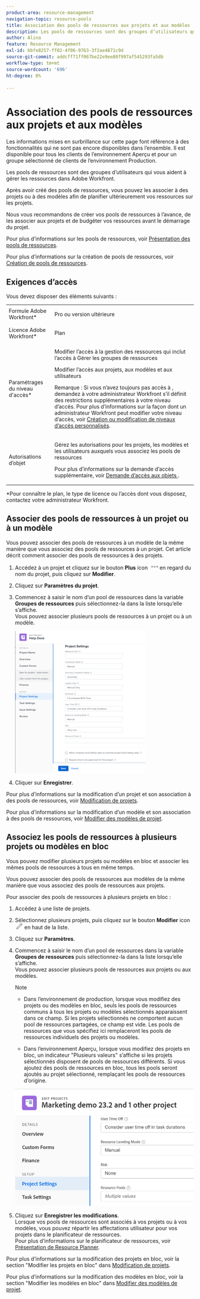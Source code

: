 ```yaml
---
product-area: resource-management
navigation-topic: resource-pools
title: Association des pools de ressources aux projets et aux modèles
description: Les pools de ressources sont des groupes d’utilisateurs qui vous aident à gérer les ressources dans Adobe Workfront.
author: Alina
feature: Resource Management
exl-id: bbfe8257-ff02-4f06-9763-3f2ae4871c9d
source-git-commit: addcff71ff067be22e9ee80f997af545293fa5db
workflow-type: tm+mt
source-wordcount: '696'
ht-degree: 0%

---
```


# Association des pools de ressources aux projets et aux modèles


<!-- drafted for bulk editing projects: keep this in yellow till this releases to ALL customers - May 1, 2023

Also - take out all the references to Preview and Prod at prod final
-->

<span class="preview">Les informations mises en surbrillance sur cette page font référence à des fonctionnalités qui ne sont pas encore disponibles dans l’ensemble. Il est disponible pour tous les clients de l’environnement Aperçu et pour un groupe sélectionné de clients de l’environnement Production.</span>


<!--
<p>The sections about how to add resource pools to templates, projects are duplicated from the articles listed in those sections (Editing Projects, Creating a Template, etc).</p>
<p>***I decided to keep these steps here, though, because it's hard to parse through those much lunger articles for just updating this one field.)</p>
-->

Les pools de ressources sont des groupes d’utilisateurs qui vous aident à gérer les ressources dans Adobe Workfront.

Après avoir créé des pools de ressources, vous pouvez les associer à des projets ou à des modèles afin de planifier ultérieurement vos ressources sur les projets.

Nous vous recommandons de créer vos pools de ressources à l’avance, de les associer aux projets et de budgéter vos ressources avant le démarrage du projet.

Pour plus d’informations sur les pools de ressources, voir [Présentation des pools de ressources](../../../resource-mgmt/resource-planning/resource-pools/work-with-resource-pools.md).

Pour plus d’informations sur la création de pools de ressources, voir [Création de pools de ressources](../../../resource-mgmt/resource-planning/resource-pools/create-resource-pools.md).

## Exigences d’accès

Vous devez disposer des éléments suivants :

<table style="table-layout:auto"> 
 <col> 
 <col> 
 <tbody> 
  <tr> 
   <td role="rowheader">Formule Adobe Workfront*</td> 
   <td> <p>Pro ou version ultérieure</p> </td> 
  </tr> 
  <tr> 
   <td role="rowheader">Licence Adobe Workfront*</td> 
   <td> <p>Plan </p> </td> 
  </tr> 
  <tr> 
   <td role="rowheader">Paramétrages du niveau d'accès*</td> 
   <td> <p>Modifier l’accès à la gestion des ressources qui inclut l’accès à Gérer les groupes de ressources</p> <p>Modifier l’accès aux projets, aux modèles et aux utilisateurs</p> <p>Remarque : Si vous n’avez toujours pas accès à , demandez à votre administrateur Workfront s’il définit des restrictions supplémentaires à votre niveau d’accès. Pour plus d’informations sur la façon dont un administrateur Workfront peut modifier votre niveau d’accès, voir <a href="../../../administration-and-setup/add-users/configure-and-grant-access/create-modify-access-levels.md" class="MCXref xref">Création ou modification de niveaux d’accès personnalisés</a>.</p> </td> 
  </tr> 
  <tr data-mc-conditions=""> 
   <td role="rowheader">Autorisations d’objet</td> 
   <td> <p>Gérez les autorisations pour les projets, les modèles et les utilisateurs auxquels vous associez les pools de ressources</p> <p>Pour plus d’informations sur la demande d’accès supplémentaire, voir <a href="../../../workfront-basics/grant-and-request-access-to-objects/request-access.md" class="MCXref xref">Demande d’accès aux objets </a>.</p> </td> 
  </tr> 
 </tbody> 
</table>

&#42;Pour connaître le plan, le type de licence ou l’accès dont vous disposez, contactez votre administrateur Workfront.

## Associer des pools de ressources à un projet ou à un modèle

Vous pouvez associer des pools de ressources à un modèle de la même manière que vous associez des pools de ressources à un projet. Cet article décrit comment associer des pools de ressources à des projets.

1. Accédez à un projet et cliquez sur le bouton **Plus** icon ![](assets/more-icon.png)en regard du nom du projet, puis cliquez sur **Modifier**.

1. Cliquez sur **Paramètres du projet**.

1. Commencez à saisir le nom d’un pool de ressources dans la variable **Groupes de ressources** puis sélectionnez-la dans la liste lorsqu’elle s’affiche.\
   Vous pouvez associer plusieurs pools de ressources à un projet ou à un modèle.

   ![](assets/nwe-project-settings-in-edit-project-box-350x380.png)

1. Cliquer sur **Enregistrer**.

Pour plus d’informations sur la modification d’un projet et son association à des pools de ressources, voir [Modification de projets](../../../manage-work/projects/manage-projects/edit-projects.md).

Pour plus d’informations sur la modification d’un modèle et son association à des pools de ressources, voir [Modifier des modèles de projet](../../../manage-work/projects/create-and-manage-templates/edit-templates.md).

## Associez les pools de ressources à plusieurs projets ou modèles en bloc

Vous pouvez modifier plusieurs projets ou modèles en bloc et associer les mêmes pools de ressources à tous en même temps.

Vous pouvez associer des pools de ressources aux modèles de la même manière que vous associez des pools de ressources aux projets.

Pour associer des pools de ressources à plusieurs projets en bloc :

1. Accédez à une liste de projets.
1. Sélectionnez plusieurs projets, puis cliquez sur le bouton **Modifier** icon ![](assets/edit-icon.png) en haut de la liste.

1. Cliquez sur **Paramètres**.
1. Commencez à saisir le nom d’un pool de ressources dans la variable **Groupes de ressources** puis sélectionnez-la dans la liste lorsqu’elle s’affiche.\
   Vous pouvez associer plusieurs pools de ressources aux projets ou aux modèles.

   >[!NOTE]
   >
   >* Dans l’environnement de production, lorsque vous modifiez des projets ou des modèles en bloc, seuls les pools de ressources communs à tous les projets ou modèles sélectionnés apparaissent dans ce champ. Si les projets sélectionnés ne comportent aucun pool de ressources partagées, ce champ est vide. Les pools de ressources que vous spécifiez ici remplaceront les pools de ressources individuels des projets ou modèles.
   >
   >* <span class="preview">Dans l’environnement Aperçu, lorsque vous modifiez des projets en bloc, un indicateur &quot;Plusieurs valeurs&quot; s’affiche si les projets sélectionnés disposent de pools de ressources différents. Si vous ajoutez des pools de ressources en bloc, tous les pools seront ajoutés au projet sélectionné, remplaçant les pools de ressources d’origine.</span>


   <span class="preview">![add_resource_pools_to_multiple_projects.png](assets/add-resource-pools-to-multiple-projects-350x358.png)</span>

1. Cliquez sur **Enregistrer les modifications**.\
   Lorsque vos pools de ressources sont associés à vos projets ou à vos modèles, vous pouvez répartir les affectations utilisateur pour vos projets dans le planificateur de ressources.\
   Pour plus d’informations sur le planificateur de ressources, voir [Présentation de Resource Planner](../../../resource-mgmt/resource-planning/get-started-resource-planner.md).

Pour plus d’informations sur la modification des projets en bloc, voir la section &quot;Modifier les projets en bloc&quot; dans [Modification de projets](../../../manage-work/projects/manage-projects/edit-projects.md).

Pour plus d’informations sur la modification des modèles en bloc, voir la section &quot;Modifier les modèles en bloc&quot; dans [Modifier des modèles de projet](../../../manage-work/projects/create-and-manage-templates/edit-templates.md).

